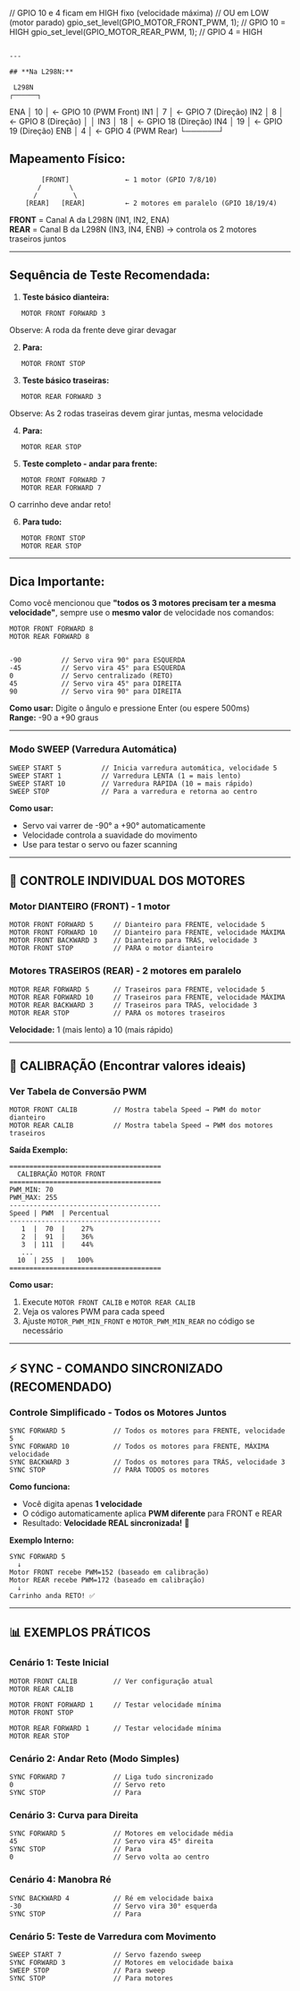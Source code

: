 // GPIO 10 e 4 ficam em HIGH fixo (velocidade máxima)
// OU em LOW (motor parado)
gpio_set_level(GPIO_MOTOR_FRONT_PWM, 1);  // GPIO 10 = HIGH
gpio_set_level(GPIO_MOTOR_REAR_PWM, 1);   // GPIO 4 = HIGH
```

---

## **Na L298N:**
```
     L298N
    ┌──────┐
ENA │ 10   │ ← GPIO 10 (PWM Front)
IN1 │ 7    │ ← GPIO 7  (Direção)
IN2 │ 8    │ ← GPIO 8  (Direção)
    │      │
IN3 │ 18   │ ← GPIO 18 (Direção)
IN4 │ 19   │ ← GPIO 19 (Direção)
ENB │ 4    │ ← GPIO 4  (PWM Rear)
    └──────┘



## **Mapeamento Físico:**
```
        [FRONT]              ← 1 motor (GPIO 7/8/10)
       /       \
      /         \
    [REAR]   [REAR]          ← 2 motores em paralelo (GPIO 18/19/4)
```

**FRONT** = Canal A da L298N (IN1, IN2, ENA)  
**REAR** = Canal B da L298N (IN3, IN4, ENB) → controla os 2 motores traseiros juntos

---

## **Sequência de Teste Recomendada:**

1. **Teste básico dianteira:**
```
   MOTOR FRONT FORWARD 3
```
   Observe: A roda da frente deve girar devagar

2. **Para:**
```
   MOTOR FRONT STOP
```

3. **Teste básico traseiras:**
```
   MOTOR REAR FORWARD 3
```
   Observe: As 2 rodas traseiras devem girar juntas, mesma velocidade

4. **Para:**
```
   MOTOR REAR STOP
```

5. **Teste completo - andar para frente:**
```
   MOTOR FRONT FORWARD 7
   MOTOR REAR FORWARD 7
```
   O carrinho deve andar reto!

6. **Para tudo:**
```
   MOTOR FRONT STOP
   MOTOR REAR STOP
```

---

## **Dica Importante:**

Como você mencionou que **"todos os 3 motores precisam ter a mesma velocidade"**, sempre use o **mesmo valor** de velocidade nos comandos:
```
MOTOR FRONT FORWARD 8
MOTOR REAR FORWARD 8


-90          // Servo vira 90° para ESQUERDA
-45          // Servo vira 45° para ESQUERDA
0            // Servo centralizado (RETO)
45           // Servo vira 45° para DIREITA
90           // Servo vira 90° para DIREITA
```
**Como usar:** Digite o ângulo e pressione Enter (ou espere 500ms)  
**Range:** -90 a +90 graus

---

### **Modo SWEEP (Varredura Automática)**
```
SWEEP START 5          // Inicia varredura automática, velocidade 5
SWEEP START 1          // Varredura LENTA (1 = mais lento)
SWEEP START 10         // Varredura RÁPIDA (10 = mais rápido)
SWEEP STOP             // Para a varredura e retorna ao centro
```
**Como usar:**  
- Servo vai varrer de -90° a +90° automaticamente
- Velocidade controla a suavidade do movimento
- Use para testar o servo ou fazer scanning

---

## 🚗 **CONTROLE INDIVIDUAL DOS MOTORES**

### **Motor DIANTEIRO (FRONT) - 1 motor**
```
MOTOR FRONT FORWARD 5     // Dianteiro para FRENTE, velocidade 5
MOTOR FRONT FORWARD 10    // Dianteiro para FRENTE, velocidade MÁXIMA
MOTOR FRONT BACKWARD 3    // Dianteiro para TRÁS, velocidade 3
MOTOR FRONT STOP          // PARA o motor dianteiro
```

### **Motores TRASEIROS (REAR) - 2 motores em paralelo**
```
MOTOR REAR FORWARD 5      // Traseiros para FRENTE, velocidade 5
MOTOR REAR FORWARD 10     // Traseiros para FRENTE, velocidade MÁXIMA
MOTOR REAR BACKWARD 3     // Traseiros para TRÁS, velocidade 3
MOTOR REAR STOP           // PARA os motores traseiros
```

**Velocidade:** 1 (mais lento) a 10 (mais rápido)

---

## 🔧 **CALIBRAÇÃO (Encontrar valores ideais)**

### **Ver Tabela de Conversão PWM**
```
MOTOR FRONT CALIB         // Mostra tabela Speed → PWM do motor dianteiro
MOTOR REAR CALIB          // Mostra tabela Speed → PWM dos motores traseiros
```

**Saída Exemplo:**
```
======================================
  CALIBRAÇÃO MOTOR FRONT
======================================
PWM_MIN: 70
PWM_MAX: 255
--------------------------------------
Speed | PWM  | Percentual
--------------------------------------
   1  |  70  |    27%
   2  |  91  |    36%
   3  | 111  |    44%
   ...
  10  | 255  |   100%
======================================
```

**Como usar:**  
1. Execute `MOTOR FRONT CALIB` e `MOTOR REAR CALIB`
2. Veja os valores PWM para cada speed
3. Ajuste `MOTOR_PWM_MIN_FRONT` e `MOTOR_PWM_MIN_REAR` no código se necessário

---

## ⚡ **SYNC - COMANDO SINCRONIZADO (RECOMENDADO)**

### **Controle Simplificado - Todos os Motores Juntos**
```
SYNC FORWARD 5            // Todos os motores para FRENTE, velocidade 5
SYNC FORWARD 10           // Todos os motores para FRENTE, MÁXIMA velocidade
SYNC BACKWARD 3           // Todos os motores para TRÁS, velocidade 3
SYNC STOP                 // PARA TODOS os motores
```

**Como funciona:**  
- Você digita apenas **1 velocidade**
- O código automaticamente aplica **PWM diferente** para FRONT e REAR
- Resultado: **Velocidade REAL sincronizada!** 🎯

**Exemplo Interno:**
```
SYNC FORWARD 5
  ↓
Motor FRONT recebe PWM=152 (baseado em calibração)
Motor REAR recebe PWM=172 (baseado em calibração)
  ↓
Carrinho anda RETO! ✅
```

---

## 📊 **EXEMPLOS PRÁTICOS**

### **Cenário 1: Teste Inicial**
```
MOTOR FRONT CALIB         // Ver configuração atual
MOTOR REAR CALIB

MOTOR FRONT FORWARD 1     // Testar velocidade mínima
MOTOR FRONT STOP

MOTOR REAR FORWARD 1      // Testar velocidade mínima
MOTOR REAR STOP
```

### **Cenário 2: Andar Reto (Modo Simples)**
```
SYNC FORWARD 7            // Liga tudo sincronizado
0                         // Servo reto
SYNC STOP                 // Para
```

### **Cenário 3: Curva para Direita**
```
SYNC FORWARD 5            // Motores em velocidade média
45                        // Servo vira 45° direita
SYNC STOP                 // Para
0                         // Servo volta ao centro
```

### **Cenário 4: Manobra Ré**
```
SYNC BACKWARD 4           // Ré em velocidade baixa
-30                       // Servo vira 30° esquerda
SYNC STOP                 // Para
```

### **Cenário 5: Teste de Varredura com Movimento**
```
SWEEP START 7             // Servo fazendo sweep
SYNC FORWARD 3            // Motores em velocidade baixa
SWEEP STOP                // Para sweep
SYNC STOP                 // Para motores
